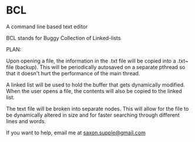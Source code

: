 # BCL
A command line based text editor

BCL stands for Buggy Collection of Linked-lists

PLAN:

Upon opening a file, the information in the .txt file will be copied into a .txt~ file (backup). This will be periodically autosaved on a separate pthread so that it doesn't hurt the performance of the main thread.

A linked list will be used to hold the buffer that gets dynamically modified. When the user opens a file, the contents will also be copied to the linked list.

The text file will be broken into separate nodes. This will allow for the file to be dynamically altered in size and for faster searching through different lines and words.

If you want to help, email me at saxon.supple@gmail.com
